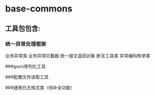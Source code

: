 base-commons
================

## 工具包包含:

### 统一异常处理框架
业务异常类
业务异常拦截器
统一报文返回对象
断言工具类
异常编码枚举类

###gson序列化工具

###配置文件读取工具

###通用日志格式类（待补全功能）